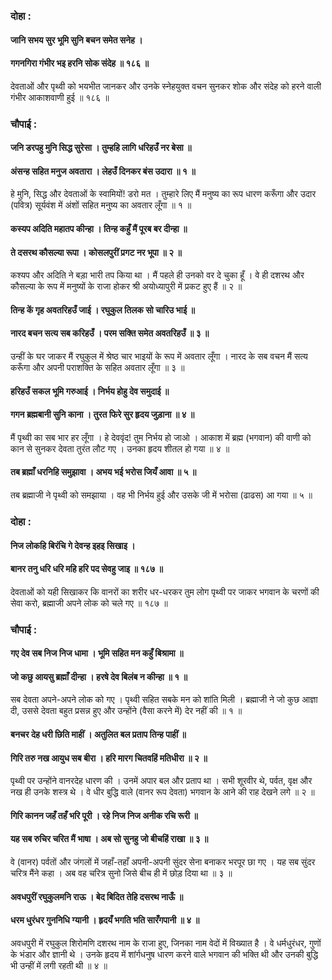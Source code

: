 ### दोहा :

#### जानि सभय सुर भूमि सुनि बचन समेत सनेह ।
#### गगनगिरा गंभीर भइ हरनि सोक संदेह ॥ १८६ ॥

देवताओं और पृथ्वी को भयभीत जानकर और उनके स्नेहयुक्त वचन सुनकर शोक और संदेह को हरने वाली गंभीर आकाशवाणी हुई ॥ १८६ ॥

### चौपाई :

#### जनि डरपहु मुनि सिद्ध सुरेसा । तुम्हहि लागि धरिहउँ नर बेसा ॥
#### अंसन्ह सहित मनुज अवतारा । लेहउँ दिनकर बंस उदारा ॥ १ ॥

हे मुनि, सिद्ध और देवताओं के स्वामियों! डरो मत । तुम्हारे लिए मैं मनुष्य का रूप धारण करूँगा और उदार (पवित्र) सूर्यवंश में अंशों सहित मनुष्य का अवतार लूँगा ॥ १ ॥

#### कस्यप अदिति महातप कीन्हा । तिन्ह कहुँ मैं पूरब बर दीन्हा ॥
#### ते दसरथ कौसल्या रूपा । कोसलपुरीं प्रगट नर भूपा ॥ २ ॥

कश्यप और अदिति ने बड़ा भारी तप किया था । मैं पहले ही उनको वर दे चुका हूँ । वे ही दशरथ और कौसल्या के रूप में मनुष्यों के राजा होकर श्री अयोध्यापुरी में प्रकट हुए हैं ॥ २ ॥

#### तिन्ह कें गृह अवतरिहउँ जाई । रघुकुल तिलक सो चारिउ भाई ॥
#### नारद बचन सत्य सब करिहउँ । परम सक्ति समेत अवतरिहउँ ॥ ३ ॥

उन्हीं के घर जाकर मैं रघुकुल में श्रेष्ठ चार भाइयों के रूप में अवतार लूँगा । नारद के सब वचन मैं सत्य करूँगा और अपनी पराशक्ति के सहित अवतार लूँगा ॥ ३ ॥

#### हरिहउँ सकल भूमि गरुआई । निर्भय होहु देव समुदाई ॥
#### गगन ब्रह्मबानी सुनि काना । तुरत फिरे सुर हृदय जुड़ाना ॥ ४ ॥

मैं पृथ्वी का सब भार हर लूँगा । हे देववृंद! तुम निर्भय हो जाओ । आकाश में ब्रह्म (भगवान) की वाणी को कान से सुनकर देवता तुरंत लौट गए । उनका हृदय शीतल हो गया ॥ ४ ॥

#### तब ब्रह्माँ धरनिहि समुझावा । अभय भई भरोस जियँ आवा ॥ ५ ॥

तब ब्रह्माजी ने पृथ्वी को समझाया । वह भी निर्भय हुई और उसके जी में भरोसा (ढाढस) आ गया ॥ ५ ॥

### दोहा :

#### निज लोकहि बिरंचि गे देवन्ह इहइ सिखाइ ।
#### बानर तनु धरि धरि महि हरि पद सेवहु जाइ ॥ १८७ ॥

देवताओं को यही सिखाकर कि वानरों का शरीर धर-धरकर तुम लोग पृथ्वी पर जाकर भगवान के चरणों की सेवा करो, ब्रह्माजी अपने लोक को चले गए ॥ १८७ ॥

### चौपाई :

#### गए देव सब निज निज धामा । भूमि सहित मन कहुँ बिश्रामा ॥
#### जो कछु आयसु ब्रह्माँ दीन्हा । हरषे देव बिलंब न कीन्हा ॥ १ ॥

सब देवता अपने-अपने लोक को गए । पृथ्वी सहित सबके मन को शांति मिली । ब्रह्माजी ने जो कुछ आज्ञा दी, उससे देवता बहुत प्रसन्न हुए और उन्होंने (वैसा करने में) देर नहीं की ॥ १ ॥

#### बनचर देह धरी छिति माहीं । अतुलित बल प्रताप तिन्ह पाहीं ॥
#### गिरि तरु नख आयुध सब बीरा । हरि मारग चितवहिं मतिधीरा ॥ २ ॥

पृथ्वी पर उन्होंने वानरदेह धारण की । उनमें अपार बल और प्रताप था । सभी शूरवीर थे, पर्वत, वृक्ष और नख ही उनके शस्त्र थे । वे धीर बुद्धि वाले (वानर रूप देवता) भगवान के आने की राह देखने लगे ॥ २ ॥

#### गिरि कानन जहँ तहँ भरि पूरी । रहे निज निज अनीक रचि रूरी ॥
#### यह सब रुचिर चरित मैं भाषा । अब सो सुनहु जो बीचहिं राखा ॥ ३ ॥

वे (वानर) पर्वतों और जंगलों में जहाँ-तहाँ अपनी-अपनी सुंदर सेना बनाकर भरपूर छा गए । यह सब सुंदर चरित्र मैंने कहा । अब वह चरित्र सुनो जिसे बीच ही में छोड़ दिया था ॥ ३ ॥

#### अवधपुरीं रघुकुलमनि राऊ । बेद बिदित तेहि दसरथ नाऊँ ॥
#### धरम धुरंधर गुननिधि ग्यानी । हृदयँ भगति भति सारँगपानी ॥ ४ ॥

अवधपुरी में रघुकुल शिरोमणि दशरथ नाम के राजा हुए, जिनका नाम वेदों में विख्यात है । वे धर्मधुरंधर, गुणों के भंडार और ज्ञानी थे । उनके हृदय में शांर्गधनुष धारण करने वाले भगवान की भक्ति थी और उनकी बुद्धि भी उन्हीं में लगी रहती थी ॥ ४ ॥